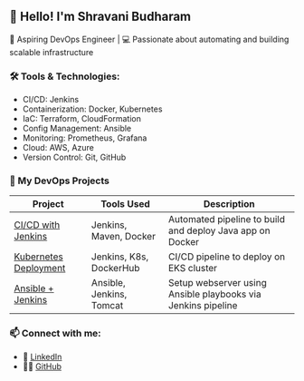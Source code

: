 ## 👋 Hello! I'm Shravani Budharam
🌱 Aspiring DevOps Engineer | 💻 Passionate about automating and building scalable infrastructure

### 🛠️ Tools & Technologies:
- CI/CD: Jenkins
- Containerization: Docker, Kubernetes
- IaC: Terraform, CloudFormation
- Config Management: Ansible
- Monitoring: Prometheus, Grafana
- Cloud: AWS, Azure
- Version Control: Git, GitHub

### 📌 My DevOps Projects
| Project | Tools Used | Description |
|--------|------------|-------------|
| [CI/CD with Jenkins](https://github.com/Code-withShravani25/CICD-Pipelines/Project3) | Jenkins, Maven, Docker | Automated pipeline to build and deploy Java app on Docker |
| [Kubernetes Deployment](https://github.com/Code-withShravani25/CICD-Pipelines/Project7) | Jenkins, K8s, DockerHub | CI/CD pipeline to deploy on EKS cluster |
| [Ansible + Jenkins](https://github.com/Code-withShravani25/CICD-Pipelines/Project2) | Ansible, Jenkins, Tomcat | Setup webserver using Ansible playbooks via Jenkins pipeline |

### 📫 Connect with me:
- 💼 [LinkedIn](https://www.linkedin.com/in/shravani-budharam-325b8a219/)
- 🧑‍💻 [GitHub](https://github.com/Code-withShravani25)
